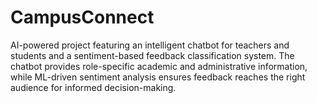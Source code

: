 # CampusConnect
AI-powered project featuring an intelligent chatbot for teachers and students and a sentiment-based feedback classification system. The chatbot provides role-specific academic and administrative information, while ML-driven sentiment analysis ensures feedback reaches the right audience for informed decision-making.
